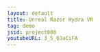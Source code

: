 ```yaml
---
layout: default
title: Unreal Razor Hydra VR
tag: demo
jsid: project008
youtubeURL: 3_5_QJaCiFA
---
```

